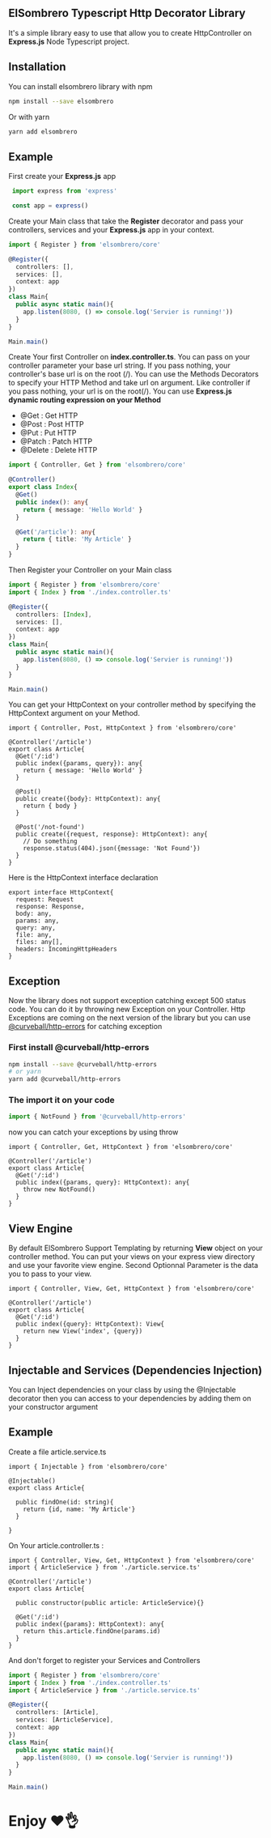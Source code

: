 ## ElSombrero Typescript Http Decorator Library
It's a simple library easy to use that allow you to create HttpController on **Express.js** Node Typescript project.

## Installation

You can install elsombrero library with npm
``` bash
npm install --save elsombrero
```
Or with yarn
``` bash
yarn add elsombrero
```
## Example

First create your **Express.js** app

``` Typescript
 import express from 'express'

 const app = express()
```

Create your Main class that take the **Register** decorator and pass your controllers, services and your **Express.js** app in your context.


``` Typescript
import { Register } from 'elsombrero/core'

@Register({
  controllers: [],
  services: [],
  context: app
})
class Main{
  public async static main(){
    app.listen(8080, () => console.log('Servier is running!'))
  }
}

Main.main()
```

Create Your first Controller on **index.controller.ts**.
You can pass on your controller parameter your base url string.
If you pass nothing, your controller's base url is on the root (/).
You can use the Methods Decorators to specify your HTTP Method and take url on argument. Like controller if you pass nothing, your url is on the root(/).
You can use **Express.js dynamic routing expression on your Method**
- @Get : Get HTTP
- @Post : Post HTTP
- @Put : Put HTTP
- @Patch : Patch HTTP
- @Delete : Delete HTTP

``` Typescript
import { Controller, Get } from 'elsombrero/core'

@Controller()
export class Index{
  @Get()
  public index(): any{
    return { message: 'Hello World' }
  } 

  @Get('/article'): any{
    return { title: 'My Article' }
  }
}

```

Then Register your Controller on your Main class

``` Typescript
import { Register } from 'elsombrero/core'
import { Index } from './index.controller.ts'

@Register({
  controllers: [Index],
  services: [],
  context: app
})
class Main{
  public async static main(){
    app.listen(8080, () => console.log('Servier is running!'))
  }
}

Main.main()

```

You can get your HttpContext on your controller method by specifying the HttpContext argument on your Method.

``` Ts
import { Controller, Post, HttpContext } from 'elsombrero/core'

@Controller('/article')
export class Article{
  @Get('/:id')
  public index({params, query}): any{
    return { message: 'Hello World' }
  } 

  @Post()
  public create({body}: HttpContext): any{
    return { body }
  }

  @Post('/not-found')
  public create({request, response}: HttpContext): any{
    // Do something
    response.status(404).json({message: 'Not Found'})
  }
}
```

Here is the HttpContext interface declaration

``` Ts
export interface HttpContext{
  request: Request 
  response: Response,
  body: any, 
  params: any,
  query: any,
  file: any,
  files: any[],
  headers: IncomingHttpHeaders
}
```

## Exception
Now the library does not support exception catching except 500 status code.
You can do it by throwing new Exception on your Controller.
Http Exceptions are coming on the next version of the library but you can use
[@curveball/http-errors](https://www.npmjs.com/package/@curveball/http-errors) for catching exception

### First install @curveball/http-errors
``` bash
npm install --save @curveball/http-errors
# or yarn
yarn add @curveball/http-errors
```

### The import it on your code

``` ts
import { NotFound } from '@curveball/http-errors'
```
now you can catch your exceptions by using throw
``` Ts
import { Controller, Get, HttpContext } from 'elsombrero/core'

@Controller('/article')
export class Article{
  @Get('/:id')
  public index({params, query}: HttpContext): any{
    throw new NotFound()
  } 
}
```

## View Engine

By default ElSombrero Support Templating by returning **View** object on your controller method.
You can put your views on your express view directory and use your favorite view engine.
Second Optionnal Parameter is the data you to pass to your view.

``` Ts
import { Controller, View, Get, HttpContext } from 'elsombrero/core'

@Controller('/article')
export class Article{
  @Get('/:id')
  public index({query}: HttpContext): View{
    return new View('index', {query})
  } 
}
```

## Injectable and Services (Dependencies Injection)

You can Inject dependencies on your class by using the @Injectable decorator then you can access to your dependencies by
adding them on your constructor argument

## Example

Create a file article.service.ts

``` Ts
import { Injectable } from 'elsombrero/core'

@Injectable()
export class Article{

  public findOne(id: string){
    return {id, name: 'My Article'}
  }
  
}
```

On Your article.controller.ts : 

``` Ts
import { Controller, View, Get, HttpContext } from 'elsombrero/core'
import { ArticleService } from './article.service.ts'

@Controller('/article')
export class Article{

  public constructor(public article: ArticleService){}

  @Get('/:id')
  public index({params}: HttpContext): any{
    return this.article.findOne(params.id)
  } 
}
```

And don't forget to register your Services and Controllers

``` Typescript
import { Register } from 'elsombrero/core'
import { Index } from './index.controller.ts'
import { ArticleService } from './article.service.ts'

@Register({
  controllers: [Article],
  services: [ArticleService],
  context: app
})
class Main{
  public async static main(){
    app.listen(8080, () => console.log('Servier is running!'))
  }
}

Main.main()

```


# Enjoy ❤👌

